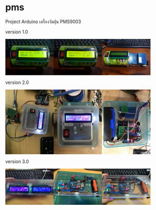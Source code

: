 # pms
Project Arduino เครื่องวัดฝุ่น PMS9003

<!-- ![alt text](/version_1/thumbnail/20190328_033918_resize.jpg) -->

version 1.0
<div style="display:flex;">
<img alt="App image" src="/version_1/thumbnail/20190328_033918_resize.jpg" width="30%">
<img alt="App image" src="/version_1/thumbnail/20190328_033923_resize.jpg" width="30%">
<img alt="App image" src="/version_1/thumbnail/20190328_024907_resize.jpg" width="30%">
</div>


version 2.0
<div style="display:flex;">
<img alt="App image" src="/version_2/thumbnail/IMG_6461_resize.jpg" width="30%">
<img alt="App image" src="/version_2/thumbnail/IMG_6462_resize.jpg" width="30%">
<img alt="App image" src="/version_2/thumbnail/IMG_6465_resize.jpg" width="30%">
</div>


version 3.0
<div style="display:flex;">
<img alt="App image" src="/version_3/thumbnail/S__44097541_0_resize.jpg" width="30%">
<img alt="App image" src="/version_3/thumbnail/S__44097544_0_resize.jpg" width="30%">
<img alt="App image" src="/version_3/thumbnail/S__44097539_0_resize.jpg" width="30%">
</div>

